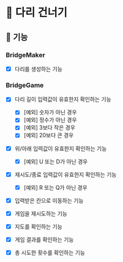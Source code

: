 # 🌉 다리 건너기

## 🚀 기능

### BridgeMaker

- [x] 다리를 생성하는 기능

### BridgeGame

- [x] 다리 길이 입력값이 유효한지 확인하는 기능
  - [x] [예외] 숫자가 아닌 경우
  - [x] [예외] 정수가 아닌 경우
  - [x] [예외] 3보다 작은 경우
  - [x] [예외] 20보다 큰 경우

- [x] 위/아래 입력값이 유효한지 확인하는 기능
  - [x] [예외] U 또는 D가 아닌 경우

- [x] 재시도/종료 입력값이 유효한지 확인하는 기능
  - [x] [예외] R 또는 Q가 아닌 경우

- [x] 입력받은 칸으로 이동하는 기능

- [x] 게임을 재시도하는 기능

- [x] 지도를 확인하는 기능

- [x] 게임 결과를 확인하는 기능

- [x] 총 시도한 횟수를 확인하는 기능
